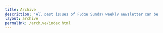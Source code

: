 ```yaml
---
title: Archive 
description: 'All past issues of Fudge Sunday weekly newsletter can be found here'
layout: archive
permalink: /archive/index.html
---
```

